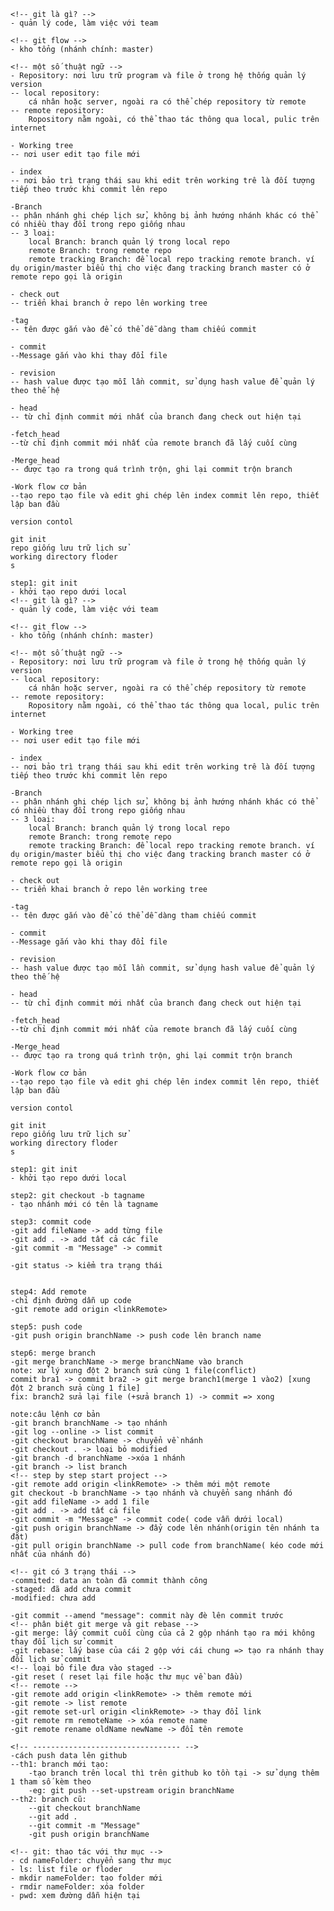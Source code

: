     <!-- git là gì? -->
    - quản lý code, làm việc với team

    <!-- git flow -->
    - kho tổng (nhánh chính: master)

    <!-- một số thuật ngữ -->
    - Repository: nơi lưu trữ program và file ở trong hệ thống quản lý version 
    -- local repository: 
        cá nhân hoặc server, ngoài ra có thể chép repository từ remote
    -- remote repository:
        Ropository nằm ngoài, có thể thao tác thông qua local, pulic trên internet

    - Working tree
    -- nơi user edit tạo file mới

    - index
    -- nơi bảo trì trạng thái sau khi edit trên working trê là đối tượng tiếp theo trước khi commit lên repo

    -Branch
    -- phân nhánh ghi chép lịch sử, không bị ảnh hướng nhánh khác có thể có nhiều thay đổi trong repo giống nhau
    -- 3 loaị:
        local Branch: branch quản lý trong local repo
        remote Branch: trong remote repo
        remote tracking Branch: để local repo tracking remote branch. ví dụ origin/master biểu thị cho việc đang tracking branch master có ở remote repo gọi là origin

    - check out 
    -- triển khai branch ở repo lên working tree

    -tag
    -- tên được gắn vào để có thể dễ dàng tham chiếu commit

    - commit
    --Message gắn vào khi thay đổi file 

    - revision
    -- hash value được tạo mỗi lần commit, sử dụng hash value để quản lý theo thế hệ

    - head
    -- từ chỉ định commit mới nhất của branch đang check out hiện tại

    -fetch_head
    --từ chỉ định commit mới nhất của remote branch đã lấy cuối cùng

    -Merge_head
    -- được tạo ra trong quá trình trộn, ghi lại commit trộn branch

    -Work flow cơ bản
    --tạo repo tạo file và edit ghi chép lên index commit lên repo, thiết lập ban đầu

    version contol

    git init
    repo giống lưu trữ lịch sử
    working directory floder
    s

    step1: git init
    - khởi tạo repo dưới local
    <!-- git là gì? -->
    - quản lý code, làm việc với team

    <!-- git flow -->
    - kho tổng (nhánh chính: master)

    <!-- một số thuật ngữ -->
    - Repository: nơi lưu trữ program và file ở trong hệ thống quản lý version 
    -- local repository: 
        cá nhân hoặc server, ngoài ra có thể chép repository từ remote
    -- remote repository:
        Ropository nằm ngoài, có thể thao tác thông qua local, pulic trên internet

    - Working tree
    -- nơi user edit tạo file mới

    - index
    -- nơi bảo trì trạng thái sau khi edit trên working trê là đối tượng tiếp theo trước khi commit lên repo

    -Branch
    -- phân nhánh ghi chép lịch sử, không bị ảnh hướng nhánh khác có thể có nhiều thay đổi trong repo giống nhau
    -- 3 loaị:
        local Branch: branch quản lý trong local repo
        remote Branch: trong remote repo
        remote tracking Branch: để local repo tracking remote branch. ví dụ origin/master biểu thị cho việc đang tracking branch master có ở remote repo gọi là origin

    - check out 
    -- triển khai branch ở repo lên working tree

    -tag
    -- tên được gắn vào để có thể dễ dàng tham chiếu commit

    - commit
    --Message gắn vào khi thay đổi file 

    - revision
    -- hash value được tạo mỗi lần commit, sử dụng hash value để quản lý theo thế hệ

    - head
    -- từ chỉ định commit mới nhất của branch đang check out hiện tại

    -fetch_head
    --từ chỉ định commit mới nhất của remote branch đã lấy cuối cùng

    -Merge_head
    -- được tạo ra trong quá trình trộn, ghi lại commit trộn branch

    -Work flow cơ bản
    --tạo repo tạo file và edit ghi chép lên index commit lên repo, thiết lập ban đầu

    version contol

    git init
    repo giống lưu trữ lịch sử
    working directory floder
    s

    step1: git init
    - khởi tạo repo dưới local

    step2: git checkout -b tagname
    - tạo nhánh mới có tên là tagname

    step3: commit code
    -git add fileName -> add từng file
    -git add . -> add tất cả các file
    -git commit -m "Message" -> commit

    -git status -> kiểm tra trạng thái


    step4: Add remote
    -chỉ định đường dẫn up code 
    -git remote add origin <linkRemote>

    step5: push code
    -git push origin branchName -> push code lên branch name

    step6: merge branch
    -git merge branchName -> merge branchName vào branch
    note: xử lý xung đột 2 branch sửa cùng 1 file(conflict)
    commit bra1 -> commit bra2 -> git merge branch1(merge 1 vào2) [xung đột 2 branch sửa cùng 1 file]
    fix: branch2 sửa lại file (+sửa branch 1) -> commit => xong

    note:câu lệnh cơ bản
    -git branch branchName -> tạo nhánh
    -git log --online -> list commit
    -git checkout branchName -> chuyển về nhánh
    -git checkout . -> loại bỏ modified
    -git branch -d branchName ->xóa 1 nhánh 
    -git branch -> list branch
    <!-- step by step start project -->
    -git remote add origin <linkRemote> -> thêm mới một remote
    git checkout -b branchName -> tạo nhánh và chuyển sang nhánh đó
    -git add fileName -> add 1 file
    -git add . -> add tất cả file
    -git commit -m "Message" -> commit code( code vẫn dưới local)
    -git push origin branchName -> đẩy code lên nhánh(origin tên nhánh ta đặt)
    -git pull origin branchName -> pull code from branchName( kéo code mới nhất của nhánh đó)

    <!-- git có 3 trạng thái -->
    -commited: data an toàn đã commit thành công
    -staged: đã add chưa commit
    -modified: chưa add

    -git commit --amend "message": commit này đè lên commit trước
    <!-- phân biệt git merge và git rebase -->
    -git merge: lấy commit cuối cùng của cả 2 gộp nhánh tạo ra mới không thay đổi lịch sử commit
    -git rebase: lấy base của cái 2 gộp với cái chung => tạo ra nhánh thay đổi lịch sử commit
    <!-- loại bỏ file đưa vào staged -->
    -git reset ( reset lại file hoặc thư mục về ban đầu)
    <!-- remote -->
    -git remote add origin <linkRemote> -> thêm remote mới
    -git remote -> list remote
    -git remote set-url origin <linkRemote> -> thay đổi link
    -git remote rm remoteName -> xóa remote name
    -git remote rename oldName newName -> đổi tên remote

    <!-- --------------------------------- -->
    -cách push data lên github
    --th1: branch mới tạo:
        -tạo branch trên local thì trên github ko tồn tại -> sử dụng thêm 1 tham số kèm theo
        -eg: git push --set-upstream origin branchName
    --th2: branch cũ:
        --git checkout branchName
        --git add .
        --git commit -m "Message"
        -git push origin branchName

    <!-- git: thao tác với thư mục -->
    - cd nameFolder: chuyển sang thư mục
    - ls: list file or floder
    - mkdir nameFolder: tạo folder mới
    - rmdir nameFolder: xóa folder
    - pwd: xem đường dẫn hiện tại